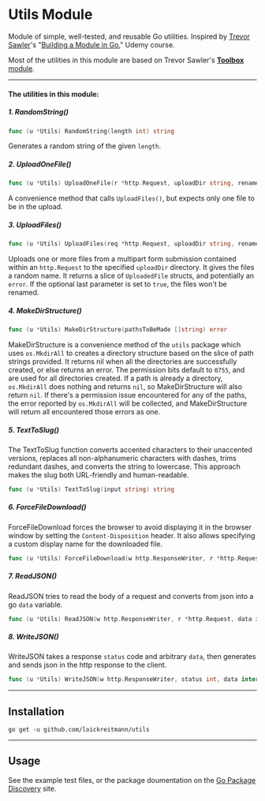 # Utils Module
Module of simple, well-tested, and reusable Go utilities. Inspired by [Trevor Sawler](https://www.udemy.com/user/trevor-sawler/)'s "[Building a Module in Go.](https://www.udemy.com/course/building-a-module-in-go-golang)" Udemy course.

Most of the utilities in this module are based on Trevor Sawler's [**Toolbox** module](https://github.com/tsawler/toolbox).

---
#### The utilities in this module:
##### 1. RandomString()
```go
func (u *Utils) RandomString(length int) string
```
Generates a random string of the given `length`.

##### 2. UploadOneFile()
```go
func (u *Utils) UploadOneFile(r *http.Request, uploadDir string, rename ...bool) (*UploadedFile, error) 
```
A convenience method that calls `UploadFiles()`, but expects only one file to be in the upload.

##### 3. UploadFiles()
```go
func (u *Utils) UploadFiles(req *http.Request, uploadDir string, rename ...bool) ([]*UploadedFile, error)
```
Uploads one or more files from a multipart form submission contained within an `http.Request` to the specified `uploadDir` directory. It gives the files a random name. It returns a slice of `UploadedFile` structs, and potentially an `error`. If the optional last parameter is set to `true`, the files won't be renamed.

##### 4. MakeDirStructure()
```go
func (u *Utils) MakeDirStructure(pathsToBeMade []string) error
```
MakeDirStructure is a convenience method of the `utils` package which uses `os.MkdirAll` to creates a directory structure based on the slice of path strings provided. It returns nil when all the directories are successfully created, or else returns an error. The permission bits default to `0755`, and are used for all directories created. If a path is already a directory, `os.MkdirAll` does nothing and returns `nil`, so MakeDirStructure will also return `nil`. If there's a permission issue encountered for any of the paths, the error reported by `os.MkdirAll` will be collected, and MakeDirStructure will return all encountered those errors as one.

##### 5. TextToSlug()
The TextToSlug function converts accented characters to their unaccented versions, replaces all non-alphanumeric characters with dashes, trims redundant dashes, and converts the string to lowercase.
This approach makes the slug both URL-friendly and human-readable.
```go
func (u *Utils) TextToSlug(input string) string 
```

##### 6. ForceFileDownload()
ForceFileDownload forces the browser to avoid displaying it in the browser window by setting the `Content-Disposition` header. It also allows specifying a custom display name for the downloaded file.
```go
func (u *Utils) ForceFileDownload(w http.ResponseWriter, r *http.Request, fileDir, file, displayName string) 
```

##### 7. ReadJSON()
ReadJSON tries to read the body of a request and converts from json into a go `data` variable.
```go
func (u *Utils) ReadJSON(w http.ResponseWriter, r *http.Request, data interface{}) error 
```

##### 8. WriteJSON()
WriteJSON takes a response `status` code and arbitrary `data`, then generates and sends json in the http response to the client.
```go
func (u *Utils) WriteJSON(w http.ResponseWriter, status int, data interface{}, headers ...http.Header) error
```

---
## Installation

`go get -u github.com/loickreitmann/utils`

---
## Usage
See the example test files, or the package doumentation on the [Go Package Discovery](https://pkg.go.dev/github.com/loickreitmann/utils) site.
